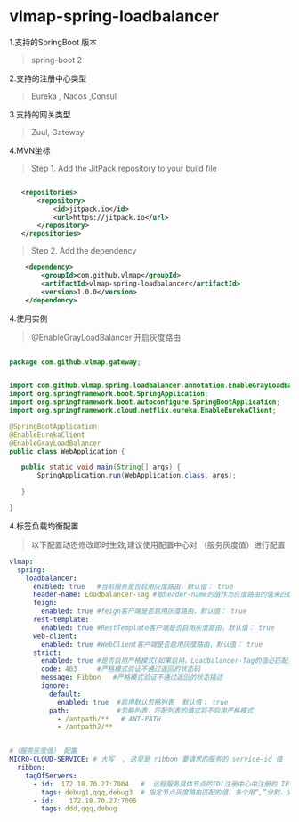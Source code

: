 # vlmap-spring-loadbalancer

 
 
1.支持的SpringBoot 版本

>  spring-boot 2

2.支持的注册中心类型
  
 >  Eureka , Nacos ,Consul
 
3.支持的网关类型

>  Zuul, Gateway

4.MVN坐标
>Step 1. Add the JitPack repository to your build file
 ```xml
 
    <repositories>
		<repository>
		    <id>jitpack.io</id>
		    <url>https://jitpack.io</url>
		</repository>
	</repositories>
```
>  Step 2. Add the dependency
```xml
    <dependency>
	    <groupId>com.github.vlmap</groupId>
	    <artifactId>vlmap-spring-loadbalancer</artifactId>
	    <version>1.0.0</version>
	</dependency>
```


4.使用实例
  >@EnableGrayLoadBalancer  开启灰度路由
  
 ```java

package com.github.vlmap.gateway;


import com.github.vlmap.spring.loadbalancer.annotation.EnableGrayLoadBalancer;
import org.springframework.boot.SpringApplication;
import org.springframework.boot.autoconfigure.SpringBootApplication;
import org.springframework.cloud.netflix.eureka.EnableEurekaClient;

@SpringBootApplication
@EnableEurekaClient
@EnableGrayLoadBalancer
public class WebApplication {

    public static void main(String[] args) {
        SpringApplication.run(WebApplication.class, args);

    }

}


```


4.标签负载均衡配置

 
   
 >  以下配置动态修改即时生效,建议使用配置中心对 （服务灰度值）进行配置
   
 
```yaml
vlmap:
  spring:
    loadbalancer:
      enabled: true   #当前服务是否启用灰度路由，默认值： true
      header-name: Loadbalancer-Tag #取header-name的值作为灰度路由的值来匹配，支持动态配置，默认值：Loadbalancer-Tag
      feign:
        enabled: true #feign客户端是否启用灰度路由，默认值： true
      rest-template:
        enabled: true #RestTemplate客户端是否启用灰度路由，默认值： true
      web-client:
        enabled: true #WebClient客户端是否启用灰度路由，默认值： true
      strict:
        enabled: true #是否启用严格模式(如果启用，Loadbalancer-Tag的值必匹配当前服务说配置的灰度值，不匹配返回 HTTP code)，默认值： true
        code: 403     #严格模式验证不通过返回的状态码
        message: Fibbon   #严格模式验证不通过返回的状态描述
        ignore:
          default:
            enabled: true  #启用默认忽略列表  默认值： true
          path:            #忽略列表，匹配列表的请求将不启用严格模式
            - /antpath/**   # ANT-PATH
            - /antpath2/**


#（服务灰度值） 配置
MICRO-CLOUD-SERVICE: # 大写  , 这里是 ribbon 要请求的服务的 service-id 值
  ribbon:
    tagOfServers:
      - id:  172.18.70.27:7004   #  远程服务具体节点的ID(注册中心中注册的 IP:PORT ，)，支持动态配置
        tags: debug1,qqq,debug3  # 指定节点灰度路由匹配的值，多个用“,”分割，支持动态配置
      - id:    172.18.70.27:7005
        tags: ddd,qqq,debug

```
